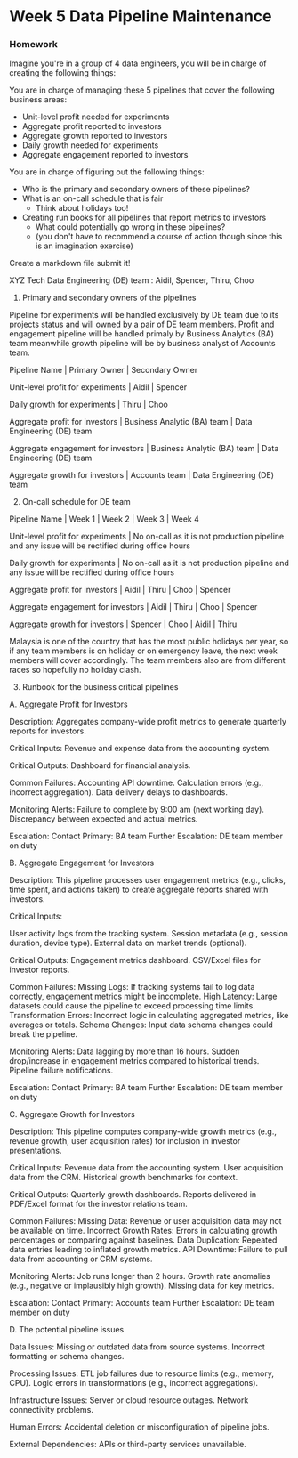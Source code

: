 # Week 5 Data Pipeline Maintenance

### Homework

Imagine you're in a group of 4 data engineers, you will be in charge of creating the following things:

You are in charge of managing these 5 pipelines that cover the following business areas:
 
 - Unit-level profit needed for experiments
 - Aggregate profit reported to investors
 - Aggregate growth reported to investors
 - Daily growth needed for experiments
 - Aggregate engagement reported to investors

You are in charge of figuring out the following things:

- Who is the primary and secondary owners of these pipelines?
- What is an on-call schedule that is fair
  - Think about holidays too!
- Creating run books for all pipelines that report metrics to investors
  - What could potentially go wrong in these pipelines?
  - (you don't have to recommend a course of action though since this is an imagination exercise)
  
Create a markdown file submit it!

XYZ Tech Data Engineering (DE) team : Aidil, Spencer, Thiru, Choo

1. Primary and secondary owners of the pipelines

Pipeline for experiments will be handled exclusively by DE team due to its projects status and will owned by a pair of DE team members. Profit and engagement pipeline will be handled primaly by Business Analytics (BA) team meanwhile growth pipeline will be by business analyst of Accounts team.  

Pipeline Name | Primary Owner | Secondary Owner

Unit-level profit for experiments | Aidil | Spencer

Daily growth for experiments | Thiru | Choo

Aggregate profit for investors | Business Analytic (BA) team | Data Engineering (DE) team

Aggregate engagement for investors | Business Analytic (BA) team | Data Engineering (DE) team

Aggregate growth for investors | Accounts team | Data Engineering (DE) team


2. On-call schedule for DE team 

Pipeline Name | Week 1 | Week 2 | Week 3 | Week 4

Unit-level profit for experiments | No on-call as it is not production pipeline and any issue will be rectified during office hours 

Daily growth for experiments | No on-call as it is not production pipeline and any issue will be rectified during office hours 

Aggregate profit for investors | Aidil | Thiru | Choo | Spencer

Aggregate engagement for investors | Aidil | Thiru | Choo | Spencer

Aggregate growth for investors | Spencer | Choo | Aidil | Thiru

Malaysia is one of the country that has the most public holidays per year, so if any team members is on holiday or on emergency leave, the next week members will cover accordingly. The team members also are from different races so hopefully no holiday clash.

3. Runbook for the business critical pipelines

A. Aggregate Profit for Investors

Description: Aggregates company-wide profit metrics to generate quarterly reports for investors.

Critical Inputs: Revenue and expense data from the accounting system.

Critical Outputs: Dashboard for financial analysis.

Common Failures:
Accounting API downtime.
Calculation errors (e.g., incorrect aggregation).
Data delivery delays to dashboards.

Monitoring Alerts:
Failure to complete by 9:00 am (next working day).
Discrepancy between expected and actual metrics.

Escalation:
Contact Primary: BA team
Further Escalation: DE team member on duty 

B. Aggregate Engagement for Investors

Description: This pipeline processes user engagement metrics (e.g., clicks, time spent, and actions taken) to create aggregate reports shared with investors.

Critical Inputs:

User activity logs from the tracking system.
Session metadata (e.g., session duration, device type).
External data on market trends (optional).

Critical Outputs:
Engagement metrics dashboard.
CSV/Excel files for investor reports.

Common Failures:
Missing Logs: If tracking systems fail to log data correctly, engagement metrics might be incomplete.
High Latency: Large datasets could cause the pipeline to exceed processing time limits.
Transformation Errors: Incorrect logic in calculating aggregated metrics, like averages or totals.
Schema Changes: Input data schema changes could break the pipeline.

Monitoring Alerts:
Data lagging by more than 16 hours.
Sudden drop/increase in engagement metrics compared to historical trends.
Pipeline failure notifications.

Escalation:
Contact Primary: BA team
Further Escalation: DE team member on duty 

C. Aggregate Growth for Investors

Description: This pipeline computes company-wide growth metrics (e.g., revenue growth, user acquisition rates) for inclusion in investor presentations.

Critical Inputs:
Revenue data from the accounting system.
User acquisition data from the CRM.
Historical growth benchmarks for context.

Critical Outputs:
Quarterly growth dashboards.
Reports delivered in PDF/Excel format for the investor relations team.

Common Failures:
Missing Data: Revenue or user acquisition data may not be available on time.
Incorrect Growth Rates: Errors in calculating growth percentages or comparing against baselines.
Data Duplication: Repeated data entries leading to inflated growth metrics.
API Downtime: Failure to pull data from accounting or CRM systems.

Monitoring Alerts:
Job runs longer than 2 hours.
Growth rate anomalies (e.g., negative or implausibly high growth).
Missing data for key metrics.

Escalation:
Contact Primary: Accounts team
Further Escalation: DE team member on duty 

D. The potential pipeline issues

Data Issues:
Missing or outdated data from source systems.
Incorrect formatting or schema changes.

Processing Issues:
ETL job failures due to resource limits (e.g., memory, CPU).
Logic errors in transformations (e.g., incorrect aggregations).

Infrastructure Issues:
Server or cloud resource outages.
Network connectivity problems.

Human Errors:
Accidental deletion or misconfiguration of pipeline jobs.

External Dependencies:
APIs or third-party services unavailable.


 